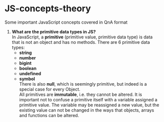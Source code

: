 # JS-concepts-theory
Some important JavaScript concepts covered in QnA format

1. **What are the primitive data types in JS?**  
 In JavaScript, a **primitive** (primitive value, primitive data type) is data that is not an object and has no methods. There are 6 primitive data types:
   * **string**
   * **number**
   * **bigint**
   * **boolean**
   * **undefined**
   * **symbol**  
   There is also **null**, which is seemingly primitive, but indeed is a special case for every Object.  
 All primitives are **immutable**, i.e. they cannot be altered. It is important not to confuse a primitive itself with a variable assigned a primitive value. The variable may be reassigned a new value, but the existing value can not be changed in the ways that objects, arrays and functions can be altered. 